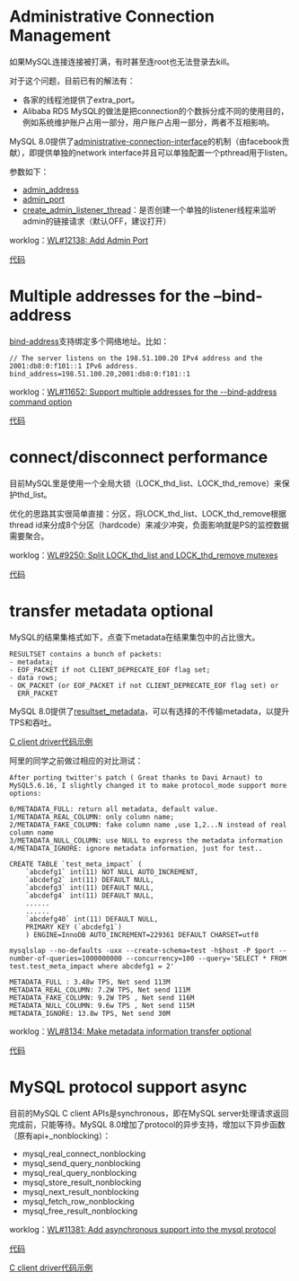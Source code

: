 # Administrative Connection Management

如果MySQL连接连接被打满，有时甚至连root也无法登录去kill。

对于这个问题，目前已有的解法有：

- 各家的线程池提供了extra_port。
- Alibaba RDS MySQL的做法是把connection的个数拆分成不同的使用目的，例如系统维护账户占用一部分，用户账户占用一部分，两者不互相影响。

MySQL 8.0提供了[administrative-connection-interface](https://dev.mysql.com/doc/refman/8.0/en/administrative-connection-interface.html)的机制（由facebook贡献），即提供单独的network interface并且可以单独配置一个pthread用于listen。

参数如下：

- [admin_address](https://dev.mysql.com/doc/refman/8.0/en/server-system-variables.html#sysvar_admin_address)
- [admin_port](https://dev.mysql.com/doc/refman/8.0/en/server-system-variables.html#sysvar_admin_port)
- [create_admin_listener_thread](https://dev.mysql.com/doc/refman/8.0/en/server-system-variables.html#sysvar_create_admin_listener_thread)：是否创建一个单独的listener线程来监听admin的链接请求（默认OFF，建议打开）

worklog：[WL#12138: Add Admin Port](https://dev.mysql.com/worklog/task/?spm=a2c4e.10696291.0.0.6c3219a4Isd27l&id=12138)

[代码](https://github.com/zhaiwx1987/mysql-server/commit/56b48f3f75dbeb0584b96e9b7049b5d576852e95?spm=a2c4e.10696291.0.0.479519a45TjJN7)

# Multiple addresses for the –bind-address

[bind-address](https://dev.mysql.com/doc/refman/8.0/en/server-system-variables.html#sysvar_bind_address)支持绑定多个网络地址。比如：

````
// The server listens on the 198.51.100.20 IPv4 address and the 2001:db8:0:f101::1 IPv6 address.
bind_address=198.51.100.20,2001:db8:0:f101::1
````

worklog：[WL#11652: Support multiple addresses for the --bind-address command option](https://dev.mysql.com/worklog/task/?spm=a2c4e.10696291.0.0.543319a4wICQgO&id=11652)

[代码](https://github.com/zhaiwx1987/mysql-server/commit/b72b101aa9435c637e1aa6e29417f03b937bf296?spm=a2c4e.10696291.0.0.760619a42BHhTT)

# connect/disconnect performance

目前MySQL里是使用一个全局大锁（LOCK_thd_list、LOCK_thd_remove）来保护thd_list。

优化的思路其实很简单直接：分区，将LOCK_thd_list、LOCK_thd_remove根据thread id来分成8个分区（hardcode）来减少冲突，负面影响就是PS的监控数据需要聚合。

worklog：[WL#9250: Split LOCK_thd_list and LOCK_thd_remove mutexes](https://dev.mysql.com/worklog/task/?spm=a2c4e.10696291.0.0.f60f19a4wgDcqN&id=9250)

[代码](https://github.com/zhaiwx1987/mysql-server/commit/58187639671bf5266bd755dc84d2649b7296d664?spm=a2c4e.10696291.0.0.403919a4RdDKuU)

# transfer metadata optional

MySQL的结果集格式如下，点查下metadata在结果集包中的占比很大。

````
RESULTSET contains a bunch of packets:
- metadata;
- EOF_PACKET if not CLIENT_DEPRECATE_EOF flag set;
- data rows;
- OK_PACKET (or EOF_PACKET if not CLIENT_DEPRECATE_EOF flag set) or
  ERR_PACKET
````

MySQL 8.0提供了[resultset_metadata](https://dev.mysql.com/doc/refman/8.0/en/server-system-variables.html?spm=a2c4e.10696291.0.0.2b9319a4mNflpc#sysvar_resultset_metadata)，可以有选择的不传输metadata，以提升TPS和吞吐。

[C client driver代码示例](https://dev.mysql.com/doc/c-api/8.0/en/c-api-optional-metadata.html)

阿里的同学之前做过相应的对比测试：

````
After porting twitter's patch ( Great thanks to Davi Arnaut) to MySQL5.6.16, I slightly changed it to make protocol_mode support more options:
 
0/METADATA_FULL: return all metadata, default value.
1/METADATA_REAL_COLUMN: only column name;
2/METADATA_FAKE_COLUMN: fake column name ,use 1,2...N instead of real column name
3/METADATA_NULL_COLUMN: use NULL to express the metadata information
4/METADATA_IGNORE: ignore metadata information, just for test..
 
CREATE TABLE `test_meta_impact` (
    `abcdefg1` int(11) NOT NULL AUTO_INCREMENT,
    `abcdefg2` int(11) DEFAULT NULL,
    `abcdefg3` int(11) DEFAULT NULL,
    `abcdefg4` int(11) DEFAULT NULL,
    ......
    ......
    `abcdefg40` int(11) DEFAULT NULL,
    PRIMARY KEY (`abcdefg1`)
    ) ENGINE=InnoDB AUTO_INCREMENT=229361 DEFAULT CHARSET=utf8
 
mysqlslap --no-defaults -uxx --create-schema=test -h$host -P $port --number-of-queries=1000000000 --concurrency=100 --query='SELECT * FROM test.test_meta_impact where abcdefg1 = 2'
 
METADATA_FULL : 3.48w TPS, Net send 113M
METADATA_REAL_COLUMN: 7.2W TPS, Net send 111M
METADATA_FAKE_COLUMN: 9.2W TPS , Net send 116M
METADATA_NULL_COLUMN: 9.6w TPS , Net send 115M
METADATA_IGNORE: 13.8w TPS, Net send 30M
````

worklog：[WL#8134: Make metadata information transfer optional](https://dev.mysql.com/worklog/task/?spm=a2c4e.10696291.0.0.10cb19a4mvo1st&id=8134)

[代码](https://github.com/zhaiwx1987/mysql-server/commit/3f4ac020306ed5000d3cf8c908efa9786097d42d?spm=a2c4e.10696291.0.0.771f19a4uUVwCM)

# MySQL protocol support async

目前的MySQL C client APIs是synchronous，即在MySQL server处理请求返回完成前，只能等待。MySQL 8.0增加了protocol的异步支持，增加以下异步函数（原有api+_nonblocking）：

- mysql_real_connect_nonblocking
- mysql_send_query_nonblocking
- mysql_real_query_nonblocking
- mysql_store_result_nonblocking
- mysql_next_result_nonblocking
- mysql_fetch_row_nonblocking
- mysql_free_result_nonblocking

worklog：[WL#11381: Add asynchronous support into the mysql protocol](https://dev.mysql.com/worklog/task/?spm=a2c4e.10696291.0.0.369719a4lP2qFl&id=11381)

[代码](https://github.com/mysql/mysql-server/commit/c1fffc3c651f22451154c9834a43c661112b368c?spm=a2c4e.10696291.0.0.166019a44gKL3h)

[C client driver代码示例](https://dev.mysql.com/doc/c-api/8.0/en/c-api-asynchronous-interface.html)